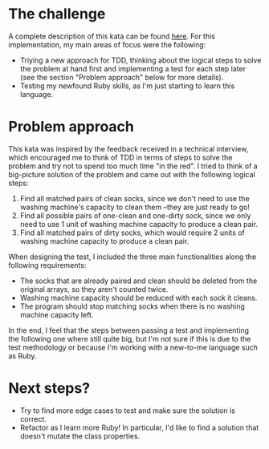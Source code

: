 # The challenge
A complete description of this kata can be found [here](https://app.codility.com/programmers/trainings/3/socks_laundering/).
For this implementation, my main areas of focus were the following:
- Triying a new approach for TDD, thinking about the logical steps to solve the problem at hand first and implementing a test for each step later (see the section "Problem approach" below for more details).
- Testing my newfound Ruby skills, as I'm just starting to learn this language.

# Problem approach
This kata was inspired by the feedback received in a technical interview, which encouraged me to think of TDD in terms of steps to solve the problem and try not to spend too much time "in the red".
I tried to think of a big-picture solution of the problem and came out with the following logical steps:
1. Find all matched pairs of clean socks, since we don't need to use the washing machine's capacity to clean them –they are just ready to go!
2. Find all possible pairs of one-clean and one-dirty sock, since we only need to use 1 unit of washing machine capacity to produce a clean pair.
3. Find all matched pairs of dirty socks, which would require 2 units of washing machine capacity to produce a clean pair.

When designing the test, I included the three main functionalities along the following requirements:
- The socks that are already paired and clean should be deleted from the original arrays, so they aren't counted twice.
- Washing machine capacity should be reduced with each sock it cleans.
- The program should stop matching socks when there is no washing machine capacity left.

In the end, I feel that the steps between passing a test and implementing the following one where still quite big, but I'm not sure if this is due to the test methodology or because I'm working with a new-to-me language such as Ruby.

# Next steps?
- Try to find more edge cases to test and make sure the solution is correct.
- Refactor as I learn more Ruby! In particular, I'd like to find a solution that doesn't mutate the class properties.

